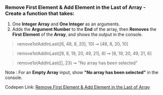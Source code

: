 ### Remove First Element & Add Element in the Last of Array - Create a function that takes: 

1. One **Integer Array** and **One Integer** as an arguments. 
1. Adds the **Argument Number** to the **End** of the array, then **Removes** the **First Element** of the **Array**, and shows the output in the console.

>  remove1stAddInLast([6, 48, 8, 20], 10) ➞ [48, 8, 20, 10]

>  remove1stAddInLast([9, 8, 19, 20, 49, 21], 6) ➞ [8, 19, 20, 49, 21, 6]

>  remove1stAddInLast([], 23) ➞ "No array has been selected"

Note : For an **Empty Array** input, show **"No array has been selected"** in the console.

Codepen Link: [Remove First Element & Add Element in the Last of Array](https://codepen.io/naveencoder/pen/zgmEMR?editors=0012)